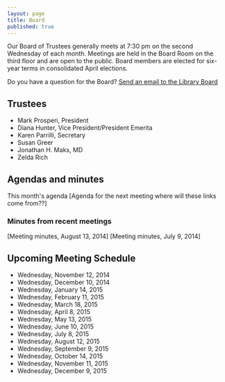 ```yaml
---
layout: page
title: Board
published: true
---
```


Our Board of Trustees generally meets at 7:30 pm on the second Wednesday of each month. Meetings are held in the Board Room on the third floor and are open to the public. Board members are elected for six-year terms in consolidated April elections.

Do you have a question for the Board?
[Send an email to the Library Board](mailthelibraryboard@skokielibrary.info)

## Trustees

- Mark Prosperi, President
- Diana Hunter, Vice President/President Emerita
- Karen Parrilli, Secretary
- Susan Greer
- Jonathan H. Maks, MD
- Zelda Rich

## Agendas and minutes

This month's agenda
[Agenda for the next meeting where will these links come from??]

### Minutes from recent meetings
[Meeting minutes, August 13, 2014]
[Meeting minutes, July 9, 2014]

## Upcoming Meeting Schedule

- Wednesday, November 12, 2014
- Wednesday, December 10, 2014
- Wednesday, January 14, 2015
- Wednesday, February 11, 2015
- Wednesday, March 18, 2015
- Wednesday, April 8, 2015
- Wednesday, May 13, 2015
- Wednesday, June 10, 2015
- Wednesday, July 8, 2015
- Wednesday, August 12, 2015
- Wednesday, September 9, 2015
- Wednesday, October 14, 2015
- Wednesday, November 11, 2015
- Wednesday, December 9, 2015